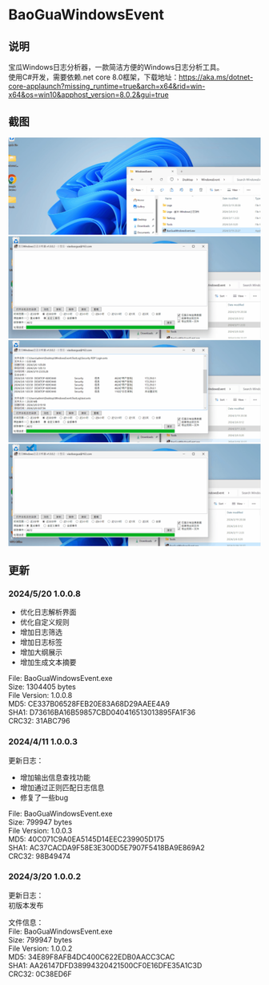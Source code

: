 # BaoGuaWindowsEvent  
## 说明  
宝瓜Windows日志分析器，一款简洁方便的Windows日志分析工具。  
使用C#开发，需要依赖.net core 8.0框架，下载地址：https://aka.ms/dotnet-core-applaunch?missing_runtime=true&arch=x64&rid=win-x64&os=win10&apphost_version=8.0.2&gui=true

## 截图  
<img src="picture/Windows日志一把梭.gif" />  
<img src="picture/Windows日志一把梭2.gif" />  
<img src="picture/Windows日志一把梭3.gif" />  
<img src="picture/Windows日志一把梭4.gif" />  

## 更新  
### 2024/5/20 1.0.0.8  
- 优化日志解析界面
- 优化自定义规则
- 增加日志筛选
- 增加日志标签
- 增加大纲展示
- 增加生成文本摘要

File: BaoGuaWindowsEvent.exe  
Size: 1304405 bytes  
File Version: 1.0.0.8  
MD5: CE337B06528FEB20E83A68D29AAEE4A9  
SHA1: D73616BA16B59857CBD040416513013895FA1F36  
CRC32: 31ABC796  


### 2024/4/11 1.0.0.3  
更新日志：  
- 增加输出信息查找功能  
- 增加通过正则匹配日志信息  
- 修复了一些bug  

File: BaoGuaWindowsEvent.exe  
Size: 799947 bytes  
File Version: 1.0.0.3  
MD5: 40C071C9A0EA5145D14EEC239905D175  
SHA1: AC37CACDA9F58E3E300D5E7907F5418BA9E869A2  
CRC32: 98B49474  

### 2024/3/20 1.0.0.2  
更新日志：  
初版本发布  

文件信息：  
File: BaoGuaWindowsEvent.exe  
Size: 799947 bytes  
File Version: 1.0.0.2  
MD5: 34E89F8AFB4DC400C622EDB0AACC3CAC  
SHA1: AA26147DFD38994320421500CF0E16DFE35A1C3D  
CRC32: 0C38ED6F  


